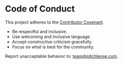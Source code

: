 # Code of Conduct

This project adheres to the [Contributor Covenant](https://www.contributor-covenant.org/).

- Be respectful and inclusive.
- Use welcoming and inclusive language.
- Accept constructive criticism gracefully.
- Focus on what is best for the community.

Report unacceptable behavior to: team@pitchlense.com.
